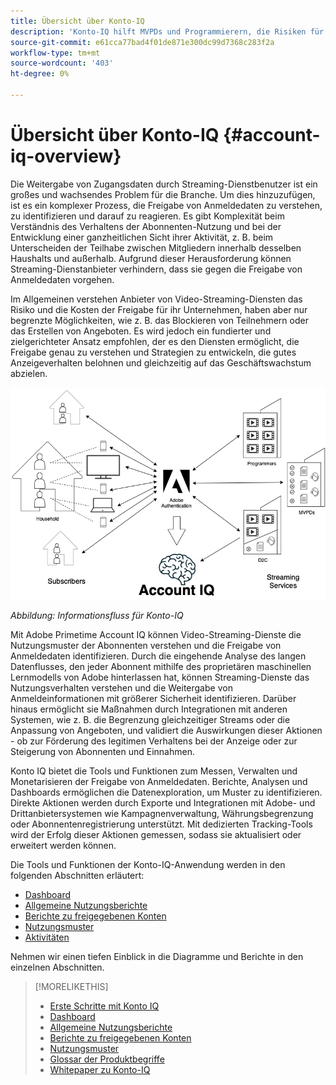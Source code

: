 ```yaml
---
title: Übersicht über Konto-IQ
description: 'Konto-IQ hilft MVPDs und Programmierern, die Risiken für ihren Umsatz und Geschäftsbetrieb zu verstehen und die wirksamsten Maßnahmen zu bestimmen, um die Auswirkungen von Anmeldebetrug zu mildern. '
source-git-commit: e61cca77bad4f01de871e300dc99d7368c283f2a
workflow-type: tm+mt
source-wordcount: '403'
ht-degree: 0%

---
```



# Übersicht über Konto-IQ {#account-iq-overview}

Die Weitergabe von Zugangsdaten durch Streaming-Dienstbenutzer ist ein großes und wachsendes Problem für die Branche. Um dies hinzuzufügen, ist es ein komplexer Prozess, die Freigabe von Anmeldedaten zu verstehen, zu identifizieren und darauf zu reagieren. Es gibt Komplexität beim Verständnis des Verhaltens der Abonnenten-Nutzung und bei der Entwicklung einer ganzheitlichen Sicht ihrer Aktivität, z. B. beim Unterscheiden der Teilhabe zwischen Mitgliedern innerhalb desselben Haushalts und außerhalb. Aufgrund dieser Herausforderung können Streaming-Dienstanbieter verhindern, dass sie gegen die Freigabe von Anmeldedaten vorgehen.

Im Allgemeinen verstehen Anbieter von Video-Streaming-Diensten das Risiko und die Kosten der Freigabe für ihr Unternehmen, haben aber nur begrenzte Möglichkeiten, wie z. B. das Blockieren von Teilnehmern oder das Erstellen von Angeboten. Es wird jedoch ein fundierter und zielgerichteter Ansatz empfohlen, der es den Diensten ermöglicht, die Freigabe genau zu verstehen und Strategien zu entwickeln, die gutes Anzeigeverhalten belohnen und gleichzeitig auf das Geschäftswachstum abzielen.

![Flussdiagramm für Konto-IQ](assets/aiq-intro.png)

*Abbildung: Informationsfluss für Konto-IQ*

Mit Adobe Primetime Account IQ können Video-Streaming-Dienste die Nutzungsmuster der Abonnenten verstehen und die Freigabe von Anmeldedaten identifizieren. Durch die eingehende Analyse des langen Datenflusses, den jeder Abonnent mithilfe des proprietären maschinellen Lernmodells von Adobe hinterlassen hat, können Streaming-Dienste das Nutzungsverhalten verstehen und die Weitergabe von Anmeldeinformationen mit größerer Sicherheit identifizieren. Darüber hinaus ermöglicht sie Maßnahmen durch Integrationen mit anderen Systemen, wie z. B. die Begrenzung gleichzeitiger Streams oder die Anpassung von Angeboten, und validiert die Auswirkungen dieser Aktionen - ob zur Förderung des legitimen Verhaltens bei der Anzeige oder zur Steigerung von Abonnenten und Einnahmen.

Konto IQ bietet die Tools und Funktionen zum Messen, Verwalten und Monetarisieren der Freigabe von Anmeldedaten. Berichte, Analysen und Dashboards ermöglichen die Datenexploration, um Muster zu identifizieren. Direkte Aktionen werden durch Exporte und Integrationen mit Adobe- und Drittanbietersystemen wie Kampagnenverwaltung, Währungsbegrenzung oder Abonnentenregistrierung unterstützt. Mit dedizierten Tracking-Tools wird der Erfolg dieser Aktionen gemessen, sodass sie aktualisiert oder erweitert werden können.

Die Tools und Funktionen der Konto-IQ-Anwendung werden in den folgenden Abschnitten erläutert:

* [Dashboard](/help/AccountIQ/dashboard.md)
* [Allgemeine Nutzungsberichte](/help/AccountIQ/general-usage-reports.md)
* [Berichte zu freigegebenen Konten](/help/AccountIQ/shared-acc-reports.md)
* [Nutzungsmuster](/help/AccountIQ/usage-patterns.md)
* [Aktivitäten](/help/AccountIQ/operations.md)

Nehmen wir einen tiefen Einblick in die Diagramme und Berichte in den einzelnen Abschnitten.

>[!MORELIKETHIS]
>
>* [Erste Schritte mit Konto IQ](/help/AccountIQ/get-started.md)
>* [Dashboard](/help/AccountIQ/dashboard.md)
>* [Allgemeine Nutzungsberichte](/help/AccountIQ/general-usage-reports.md)
>* [Berichte zu freigegebenen Konten](/help/AccountIQ/shared-acc-reports.md)
>* [Nutzungsmuster](/help/AccountIQ/usage-patterns.md)
>* [Glossar der Produktbegriffe](/help/AccountIQ/product-concepts.md)
>* [Whitepaper zu Konto-IQ](https://www.adobe.com/content/dam/dx/us/en/products/primetime/resources/primetime-account-iq-whitepaper.pdf)


<!-- Credential sharing is rampant and prevalent among subscribers in the video streaming industry. To add to it, understanding, identifying, and acting on password sharing is a complex process. There is complexity involved in understanding the subscriber usage behavior and developing a holistic view of viewer activity—for example, distinguishing sharing among members within the same household and outside. Due to this challenge, streaming service providers have inhibitions in acting against password sharing.

Generally, video streaming service providers consider password sharing as fatal for business and act strongly against it, by blocking the sharers. However, it is advised to follow a holistic approach that enables them to understand sharing accurately and adopt strategies to reward good viewing behavior and target business growth simultaneously.

![Account IQ flow diagram](assets/aiq-intro.png)

*Figure: Account IQ information flow*

Adobe Primetime Account IQ enables video streaming services understand the subscriber usage patterns and identify password sharing by analyzing usage behavior. Moreover, it validates the impact of applying actions to encourage legitimate viewing behavior while maximizing business ROI, eventually growing subscribers and revenue.

By deeply analyzing the long, winding trail of data left behind by each subscriber using Adobe’s proprietary multi-layer machine learning model, customers can understand usage behavior and identify password sharing with a greater degree of certainty, use the insights to validate the impact of applying actions to encourage legitimate viewing behavior while maximizing business growth, eventually act on password sharing using validated tactics to improve viewer experience, growing subscribers and revenue (for e.g. converting sharers to paid subscribers, managing ad loads based on sharing behavior, rewarding good behavior with better viewer experience).

Account IQ is helps you understand usage patterns and identify password sharing by leveraging the Primetime Authentication  solution that processes a huge volume of TV Everywhere transactions. A proprietary multi-layer machine learning model trained by this real-world TVE data accurately characterizes usage patterns and helps video streaming services understand usage patterns and identify password sharing at an individual account level. Based on Adobe’s customer experience management solutions, Account IQ enables video streaming services to effectively use their audience data to create actionable sharing profiles as well powers integrations with other Adobe Digital Experience and 3rd party solutions—for example, Adobe Primetime Concurrency Monitoring or Adobe Analytics—to enable understanding usage patterns, identify and act upon password sharing.


<!-- The widespread availability of video content and streaming services bring with it problem of account sharing; eventually leading to the loss of revenue by content providers. Account IQ helps TV Everywhere and VOD (video on demand) providers understand the risks to their revenue and business operations, and determine the most effective actions to take to mitigate the impacts of credential fraud. It helps these media companies (MVPDs, Programmers, and VOD providers) manage and uncover the instances of password sharing with a high level of confidence, enabling them deliver better business outcomes and provide better viewing experiences for subscribers.

To help media companies better understand the password sharing within their businesses, Primetime Account IQ determines **Password Sharing Risk Index** that rates every subscriber on their likelihood of sharing account credentials for subscription passwords, from very low to very high. Based on these calculations and the resulting indices, analytics are performed and visuals are generated for better understanding and interpretation of the account sharing behavior. Account IQ is a hosted web application, which you can access using your browser.

Account IQ assigns sharing scores to different subscriber accounts, so that the content providers (media companies, programmers, MVPDs, and VOD providers) can take informed decisions about subscriber accounts and check the illicit sharing.

Passwords are the main methods for viewers to authenticate, and there is a misconception that credential sharing is allowed. This idea makes illicit password sharing a common practice; necessitating the need for media companies to educate their viewers about permissible sharing and prevent illicit sharing.-->
